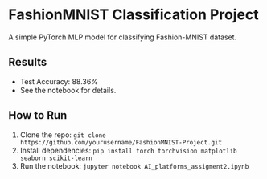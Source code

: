 # FashionMNIST Classification Project

A simple PyTorch MLP model for classifying Fashion-MNIST dataset.

## Results
- Test Accuracy: 88.36%
- See the notebook for details.

## How to Run
1. Clone the repo: `git clone https://github.com/yourusername/FashionMNIST-Project.git`
2. Install dependencies: `pip install torch torchvision matplotlib seaborn scikit-learn`
3. Run the notebook: `jupyter notebook AI_platforms_assigment2.ipynb`
